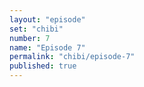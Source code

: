 ```yaml
---
layout: "episode"
set: "chibi"
number: 7
name: "Episode 7"
permalink: "chibi/episode-7"
published: true
---
```

